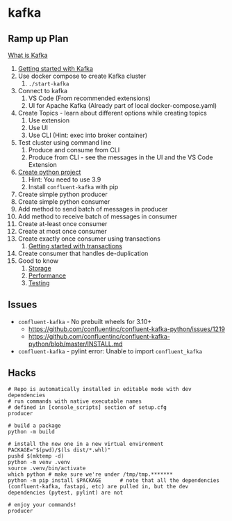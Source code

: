 # kafka

## Ramp up Plan

[What is Kafka](https://developer.confluent.io/what-is-apache-kafka/)

1. [Getting started with Kafka](https://developer.confluent.io/learn-kafka/architecture/get-started/)
1. Use docker compose to create Kafka cluster
   1. `./start-kafka`
1. Connect to kafka
   1. VS Code (From recommended extensions)
   1. UI for Apache Kafka (Already part of local docker-compose.yaml)
1. Create Topics - learn about different options while creating topics
   1. Use extension
   1. Use UI
   1. Use CLI (Hint: exec into broker container)
1. Test cluster using command line
   1. Produce and consume from CLI
   1. Produce from CLI - see the messages in the UI and the VS Code Extension
1. [Create python project](https://developer.confluent.io/get-started/python/#create-project)
   1. Hint: You need to use 3.9
   1. Install `confluent-kafka` with pip
1. Create simple python producer
1. Create simple python consumer
1. Add method to send batch of messages in producer
1. Add method to receive batch of messages in consumer
1. Create at-least once consumer
1. Create at most once consumer
1. Create exactly once consumer using transactions
   1. [Getting started with transactions](https://developer.confluent.io/learn/kafka-transactions-and-guarantees/)
1. Create consumer that handles de-duplication
1. Good to know
   1. [Storage](https://developer.confluent.io/learn/kafka-storage-and-processing/)
   1. [Performance](https://developer.confluent.io/learn/kafka-performance/)
   1. [Testing](https://developer.confluent.io/learn/testing-kafka/)

## Issues

* `confluent-kafka` - No prebuilt wheels for 3.10+
  * https://github.com/confluentinc/confluent-kafka-python/issues/1219
  * https://github.com/confluentinc/confluent-kafka-python/blob/master/INSTALL.md
* `confluent-kafka` - pylint error: Unable to import `confluent_kafka`

## Hacks

```shell
# Repo is automatically installed in editable mode with dev dependencies
# run commands with native executable names
# defined in [console_scripts] section of setup.cfg
producer

# build a package
python -m build

# install the new one in a new virtual environment
PACKAGE="$(pwd)/$(ls dist/*.whl)"
pushd $(mktemp -d)
python -m venv .venv
source .venv/bin/activate
which python # make sure we're under /tmp/tmp.*******
python -m pip install $PACKAGE      # note that all the dependencies (confluent-kafka, fastapi, etc) are pulled in, but the dev dependencies (pytest, pylint) are not

# enjoy your commands!
producer
```
